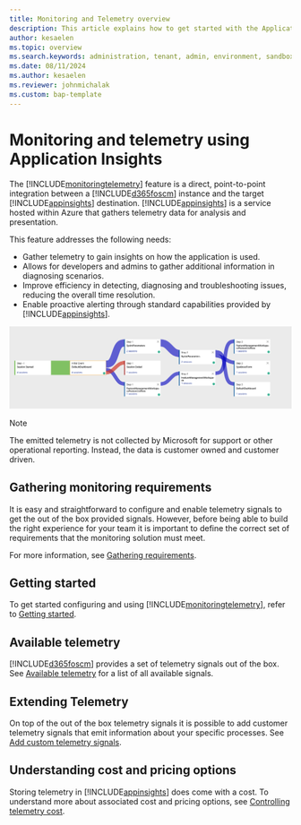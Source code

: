 ```yaml
---
title: Monitoring and Telemetry overview
description: This article explains how to get started with the Application Insights integration for finance and 
author: kesaelen
ms.topic: overview
ms.search.keywords: administration, tenant, admin, environment, sandbox, telemetry
ms.date: 08/11/2024
ms.author: kesaelen
ms.reviewer: johnmichalak
ms.custom: bap-template
---
```


# Monitoring and telemetry using Application Insights

The [!INCLUDE[monitoringtelemetry](./includes/finops-monitoring-feature-name.md)] feature is a direct, point-to-point integration between a [!INCLUDE[d365foscm](./includes/finops-product-name-long.md)] instance and the target [!INCLUDE[appinsights](./includes/azure-application-insights-name.md)] destination. [!INCLUDE[appinsights](./includes/azure-application-insights-name.md)] is a service hosted within Azure that gathers telemetry data for analysis and presentation. 

This feature addresses the following needs:

- Gather telemetry to gain insights on how the application is used.
- Allows for developers and admins to gather additional information in diagnosing scenarios.
- Improve efficiency in detecting, diagnosing and troubleshooting issues, reducing the overall time resolution.
- Enable proactive alerting through standard capabilities provided by [!INCLUDE[appinsights](./includes/azure-application-insights-name.md)].  

[![Monitoring and Telemetry Feature.](./images/monitoring-overview-userflows.png)](./monitoring-overview-userflows.png)

> [!NOTE]
> The emitted telemetry is not collected by Microsoft for support or other operational reporting. Instead, the data is customer owned and customer driven.

## Gathering monitoring requirements

It is easy and straightforward to configure and enable telemetry signals to get the out of the box provided signals. However, before being able to build the right experience for your team it is important to define the correct set of requirements that the monitoring solution must meet.

For more information, see [Gathering requirements](./monitoring-gathering-requirements.md).

## Getting started

To get started configuring and using [!INCLUDE[monitoringtelemetry](./includes/finops-monitoring-feature-name.md)], refer to [Getting started](./monitoring-getting-started.md).

## Available telemetry

[!INCLUDE[d365foscm](./includes/finops-product-name-long.md)] provides a set of telemetry signals out of the box. See [Available telemetry](./monitoring-available-telemetry.md) for a list of all available signals.

## Extending Telemetry

On top of the out of the box telemetry signals it is possible to add customer telemetry signals that emit information about your specific processes. See [Add custom telemetry signals](./monitoring-developer-add-custom-signals.md).

## Understanding cost and pricing options

Storing telemetry in [!INCLUDE[appinsights](./includes/azure-application-insights-name.md)] does come with a cost. To understand more about associated cost and pricing options, see [Controlling telemetry cost](./monitoring-controlling-telemetry-costs.md).
